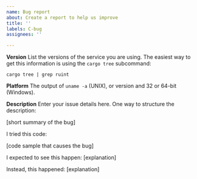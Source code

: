 ```yaml
---
name: Bug report
about: Create a report to help us improve
title: ''
labels: C-bug
assignees: ''

---
```


**Version**
List the versions of the service you are using. The easiest way to get
this information is using the `cargo tree` subcommand:

`cargo tree | grep ruint`

**Platform**
The output of `uname -a` (UNIX), or version and 32 or 64-bit (Windows).

**Description**
Enter your issue details here.
One way to structure the description:

[short summary of the bug]

I tried this code:

[code sample that causes the bug]

I expected to see this happen: [explanation]

Instead, this happened: [explanation]

<!-- This template is based on https://github.com/tokio-rs/tokio/blob/tokio-1.13.0/.github/ISSUE_TEMPLATE/bug_report.md -->
